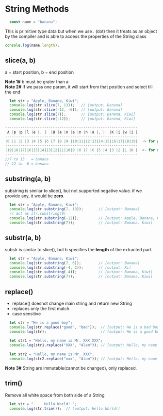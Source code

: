 # String Methods

```javascript
  const name = "banana"; 
```

This is primitive type data but when we use . (dot) then it treats as an 
object by the compiler and is able to access the properties of the String class

```javascript
console.log(name.length);
```

## slice(a, b)
a = start position, b = end position

**Note 1#** b must be grater than a </br>
**Note 2#** if we pass one param, it will start from that position and select till the end

```javascript
  let str = "Apple, Banana, Kiwi"; 
  console.log(str.slice(7, 13));   // [output: Banana]
  console.log(str.slice(-12, -6)); // [output: Banana]
  console.log(str.slice(7));       // [output: Banana, Kiwi]
  console.log(str.slice(-12));     // [output: Banana, Kiwi]
```

```javascript
-------------------------------------------------------------
 A |p |p |l |e |, |  |B |a |n |a |n |n |a |, |  |K |i |w |i |
-------------------------------------------------------------
|0 |1 |2 |3 |4 |5 |6 |7 |8 |9 |10|11|12|13|14|15|16|17|18|19|  -> for positive
-------------------------------------------------------------
|19|18|17|16|15|14|13|12|11|10|9 |8 |7 |6 |5 |4 |3 |2 |1 |0 |  <- for negative
-------------------------------------------------------------
//7 to 13   = banana
//-12 to -6 = banana
```

## substring(a, b)

substring is similar to slice(), but not supported negative value. if we provide any, it would be **zero**.

```javascript
  let str = "Apple, Banana, Kiwi"; 
  console.log(str.substring(7, 13));       // [output: Banana]
  // act as str.substring(0)
  console.log(str.substring(-12));         // [output: Apple, Banana, Kiwi]
  console.log(str.substring(7));           // [output: Banana, Kiwi]
``` 

## substr(a, b)

substr is similar to slice(), but b specifies the **length** of the extracted part.

```javascript
  let str = "Apple, Banana, Kiwi"; 
  console.log(str.substring(7, 6));        // [output: Banana]
  console.log(str.substring(-4, 2));       // [output: Ki]
  console.log(str.substring(-4));          // [output: Banana, Kiwi]
  console.log(str.substring(7));           // [output: Banana, Kiwi]
``` 

## replace()

* replace() doesnot change main string and return new String
* replaces only the first match
* case sensitive

```javascript
  let str = "He is a good boy";
  console.log(str.replace("good", "bad"));  // [output: He is a bad boy]
  console.log(str);                         // [output: He is a good boy]
  
  let str1 = "Hello, my name is Mr. XXX XXX"; 
  console.log(str1.replace("XXX", "Alam")); // [output: Hello, my name is Mr. Alam XXX]
  
  let str2 = "Hello, my name is Mr. XXX"; 
  console.log(str2.replace("xxx", "Alam")); // [output: Hello, my name is Mr.xxx]
```

**Note 3#** String are immutable(cannot be changed), only replaced.

## trim()

Remove all white space from both side of a String

```javascript
  let str = "     Hello World! ";
  console.log(str.trim());  // [output: Hello World!]
```


